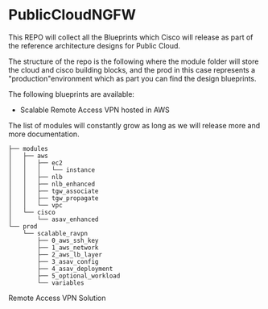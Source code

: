 # PublicCloudNGFW

This REPO will collect all the Blueprints which Cisco will release as part of the reference architecture designs for Public Cloud.

The structure of the repo is the following where the module folder will store the cloud and cisco building blocks, and the prod in this case represents a "production"environment which as part you can find the design blueprints.

The following blueprints are available:
- Scalable Remote Access VPN hosted in AWS

The list of modules will constantly grow as long as we will release more and more documentation.


```
├── modules
│   ├── aws
│   │   ├── ec2
│   │   │   └── instance
│   │   ├── nlb
│   │   ├── nlb_enhanced
│   │   ├── tgw_associate
│   │   ├── tgw_propagate
│   │   └── vpc
│   └── cisco
│       └── asav_enhanced
└── prod
    └── scalable_ravpn
        ├── 0_aws_ssh_key
        ├── 1_aws_network
        ├── 2_aws_lb_layer
        ├── 3_asav_config
        ├── 4_asav_deployment
        ├── 5_optional_workload
        └── variables
```

Remote Access VPN Solution



